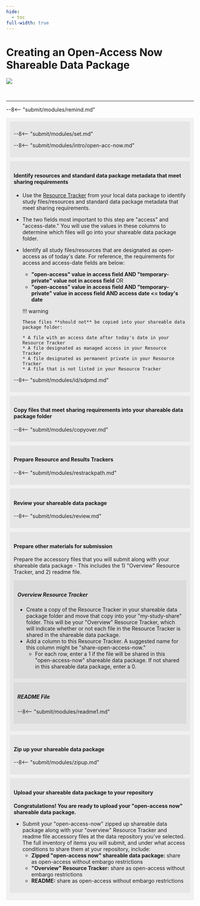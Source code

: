 ```yaml
---
hide:
  - toc
full-width: true
---
```


# Creating an Open-Access Now Shareable Data Package

  ![](../assets/prepare-sub-open.drawio)


<br>


---

--8<-- "submit/modules/remind.md"


<div markdown="1" style="background-color:rgba(0, 0, 0, 0.0470588); text-align:left; vertical-align: top; padding:10px 10px;">


<div markdown="1" style="background-color:rgba(0, 0, 0, 0.0470588); text-align:left; vertical-align: top; padding:10px 10px; margin-bottom: 10px;">


--8<-- "submit/modules/set.md"

--8<-- "submit/modules/intro/open-acc-now.md"

</div>

<div markdown="1" style="background-color:rgba(0, 0, 0, 0.0470588); text-align:left; vertical-align: top; padding:10px 10px; margin-bottom: 10px;">

#### Identify resources and standard data package metadata that meet sharing requirements

* Use the [Resource Tracker](../terms/index.md#resource-tracker) from your local data package to identify study files/resources and standard data package metadata that meet sharing requirements.
* The two fields most important to this step are "access" and "access-date." You will use the values in these columns to determine which files will go into your shareable data package folder.
* Identify all study files/resources that are designated as open-access as of today's date. For reference, the requirements for access and access-date fields are below:
  * **"open-access" value in access field AND "temporary-private" value not in access field** OR
  * **"open-access" value in access field AND "temporary-private" value in access field AND access date <= today's date**

  !!! warning

      These files **should not** be copied into your shareable data package folder:
    
      * A file with an access date after today's date in your Resource Tracker
      * A file designated as managed access in your Resource Tracker
      * A file designated as permanent private in your Resource Tracker
      * A file that is not listed in your Resource Tracker

--8<-- "submit/modules/id/sdpmd.md"

</div>

<div markdown="1" style="background-color:rgba(0, 0, 0, 0.0470588); text-align:left; vertical-align: top; padding:10px 10px; margin-bottom: 10px;">

#### Copy files that meet sharing requirements into your shareable data package folder

--8<-- "submit/modules/copyover.md"
        
</div>

<div markdown="1" style="background-color:rgba(0, 0, 0, 0.0470588); text-align:left; vertical-align: top; padding:10px 10px; margin-bottom: 10px;">

#### Prepare Resource and Results Trackers

--8<-- "submit/modules/restrackpath.md"

</div>

<div markdown="1" style="background-color:rgba(0, 0, 0, 0.0470588); text-align:left; vertical-align: top; padding:10px 10px; margin-bottom: 10px;">

#### Review your shareable data package

--8<-- "submit/modules/review.md"

</div>

<div markdown="1" style="background-color:rgba(0, 0, 0, 0.0470588); text-align:left; vertical-align: top; padding:10px 10px; margin-bottom: 10px;">

#### Prepare other materials for submission

Prepare the accessory files that you will submit along with your shareable data package - This includes the 1) "Overview" Resource Tracker, and 2) readme file. 

<div markdown="1" style="background-color:rgba(0, 0, 0, 0.0470588); text-align:left; vertical-align: top; padding:10px 10px; margin-bottom: 10px;">

##### Overview Resource Tracker

* Create a copy of the Resource Tracker in your shareable data package folder and move that copy into your "my-study-share" folder. This will be your "Overview" Resource Tracker, which will indicate whether or not each file in the Resource Tracker is shared in the shareable data package.
* Add a column to this Resource Tracker. A suggested name for this column might be "share-open-access-now."
  * For each row, enter a 1 if the file will be shared in this "open-access-now" shareable data package. If not shared in this shareable data package, enter a 0.

</div>

<div markdown="1" style="background-color:rgba(0, 0, 0, 0.0470588); text-align:left; vertical-align: top; padding:10px 10px; margin-bottom: 10px;">

##### README File

--8<-- "submit/modules/readme1.md"

</div>
</div>

<div markdown="1" style="background-color:rgba(0, 0, 0, 0.0470588); text-align:left; vertical-align: top; padding:10px 10px; margin-bottom: 10px;">

#### Zip up your shareable data package

--8<-- "submit/modules/zipup.md"

</div>

<div markdown="1" style="background-color:rgba(0, 0, 0, 0.0470588); text-align:left; vertical-align: top; padding:10px 10px; margin-bottom: 10px;">

#### Upload your shareable data package to your repository

**Congratulations! You are ready to upload your "open-access now" shareable data package.**

* Submit your "open-access-now" zipped up shareable data package along with your "overview" Resource Tracker and readme file accessory files at the data repository you've selected. The full inventory of items you will submit, and under what access conditions to share them at your repository, include: 
  * **Zipped "open-access now" shareable data package:** share as open-access without embargo restrictions
  * **"Overview" Resource Tracker:** share as open-access without embargo restrictions
  * **README:** share as open-access without embargo restrictions

</div>
</div>

